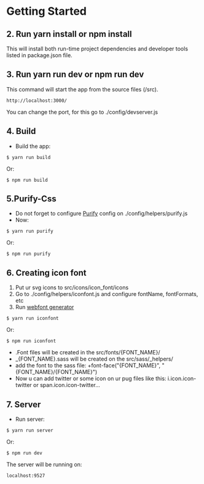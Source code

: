 # Getting Started

## 2. Run yarn install or npm install

This will install both run-time project dependencies and developer tools listed in package.json file.

## 3. Run yarn run dev or npm run dev

This command will start the app from the source files (/src).

```
http://localhost:3000/
```

You can change the port, for this go to ./config/devserver.js

## 4. Build

- Build the app:

```
$ yarn run build
```

Or:

```
$ npm run build
```

## 5.Purify-Css

- Do not forget to configure [Purify](https://github.com/purifycss/purifycss) config on ./config/helpers/purify.js
- Now:

```
$ yarn run purify
```

Or:

```
$ npm run purify
```

## 6. Creating icon font

1.  Put ur svg icons to src/icons/icon_font/icons
2.  Go to ./config/helpers/iconfont.js and configure fontName, fontFormats, etc
3.  Run [webfont generator](https://github.com/sunflowerdeath/webfonts-generator)

```
$ yarn run iconfont
```

Or:

```
$ npm run iconfont
```

- .Font files will be created in the src/fonts/{FONT_NAME}/
- \_{FONT_NAME}.sass will be created on the src/sass/\_helpers/
- add the font to the sass file: +font-face("{FONT_NAME}", "{FONT_NAME}/{FONT_NAME}")
- Now u can add twitter or some icon on ur pug files like this: i.icon.icon-twitter or span.icon.icon-twitter...

## 7. Server

- Run server:

```
$ yarn run server
```

Or:

```
$ npm run dev
```

The server will be running on:

```
localhost:9527
```
